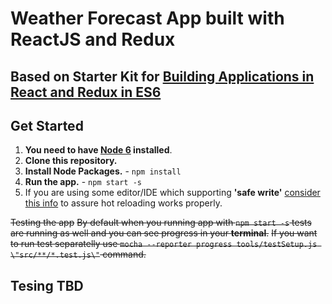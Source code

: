 # Weather Forecast App built with ReactJS and Redux

## Based on Starter Kit for [Building Applications in React and Redux in ES6](https://github.com/coryhouse/pluralsight-redux-starter/)

## Get Started
1. **You need to have [Node 6](https://nodejs.org) installed**.
2. **Clone this repository.**
3. **Install Node Packages.** - `npm install`
4. **Run the app.** - `npm start -s`
5. If you are using some editor/IDE which supporting **'safe write'** [consider this info](http://webpack.github.io/docs/webpack-dev-server.html#working-with-editors-ides-supporting-safe-write) to assure hot reloading works properly.

~~Testing the app~~
~~By default when you running app with `npm start -s` tests are running as well and you can see progress in your **terminal**.~~
~~If you want to run test separatelly use `mocha --reporter progress tools/testSetup.js \"src/**/*.test.js\"` command.~~

## Tesing TBD
